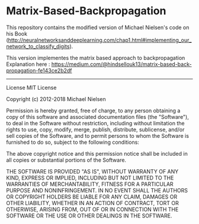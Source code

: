# Matrix-Based-Backpropagation
This repository contains the modified version of Michael Nielsen's code on his Book (http://neuralnetworksanddeeplearning.com/chap1.html#implementing_our_network_to_classify_digits).

This version implementes the matrix based approach to backpropagation 
Explanation here : https://medium.com/@hindsellouk13/matrix-based-back-propagation-fe143ce2b2df
___________________________________________________________________________
License
MIT License

Copyright (c) 2012-2018 Michael Nielsen

Permission is hereby granted, free of charge, to any person obtaining a copy of this software and associated documentation files (the "Software"), to deal in the Software without restriction, including without limitation the rights to use, copy, modify, merge, publish, distribute, sublicense, and/or sell copies of the Software, and to permit persons to whom the Software is furnished to do so, subject to the following conditions:

The above copyright notice and this permission notice shall be included in all copies or substantial portions of the Software.

THE SOFTWARE IS PROVIDED "AS IS", WITHOUT WARRANTY OF ANY KIND, EXPRESS OR IMPLIED, INCLUDING BUT NOT LIMITED TO THE WARRANTIES OF MERCHANTABILITY, FITNESS FOR A PARTICULAR PURPOSE AND NONINFRINGEMENT. IN NO EVENT SHALL THE AUTHORS OR COPYRIGHT HOLDERS BE LIABLE FOR ANY CLAIM, DAMAGES OR OTHER LIABILITY, WHETHER IN AN ACTION OF CONTRACT, TORT OR OTHERWISE, ARISING FROM, OUT OF OR IN CONNECTION WITH THE SOFTWARE OR THE USE OR OTHER DEALINGS IN THE SOFTWARE.
